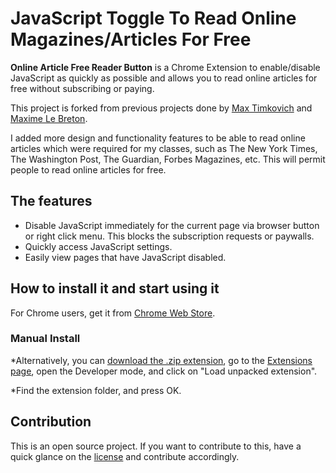# JavaScript Toggle To Read Online Magazines/Articles  For Free


**Online Article Free Reader Button** is a Chrome Extension to enable/disable JavaScript as quickly as possible and allows you to read online articles for free without subscribing or paying. 

This project is forked from previous projects done by [Max Timkovich][qjs] and [Maxime Le Breton][ojt]. 

I added more design and functionality features to be able to read online articles which were required for my classes, such as The New York Times, The Washington Post, The Guardian, Forbes Magazines, etc. This will permit people to read online articles for free. 

## The features
* Disable JavaScript immediately for the current page via browser button or right click menu. This blocks the subscription requests or paywalls. 
* Quickly access JavaScript settings.
* Easily view pages that have JavaScript disabled.

## How to install it and start using it

For Chrome users, get it from [Chrome Web Store][webstore].

### Manual Install

*Alternatively, you can [download the .zip extension][zip-extension], go to the [Extensions page][chrome-extensions], open the Developer mode, and click on "Load unpacked extension".  

*Find the extension folder, and press OK.

## Contribution

This is an open source project. If you want to contribute to this, have a quick glance on the [license][gnuli] and contribute accordingly. 



[zip-extension]:https://github.com/GaelKBertrand/Online-Article-Free-Reader-Button-/zipball/master
[webstore]: https://chrome.google.com/webstore/detail/quick-javascript-switcher/ahjfodbngfpdppljbkhcfhcfdagfgcnj
[chrome-extensions]:chrome://extensions
[qjs]: https://github.com/maximelebreton/quick-javascript-switcher
[ojt]: https://github.com/mtimkovich/one-click-javascript-toggle
[gnuli]: https://github.com/GaelKBertrand/Online-Article-Free-Reader-Button-/blob/master/license.txt
 
